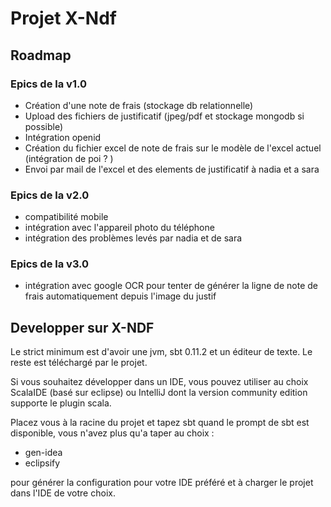 Projet X-Ndf
==========
Roadmap
----------
### Epics de la v1.0
- Création d'une note de frais (stockage db relationnelle)
- Upload des fichiers de justificatif (jpeg/pdf et stockage mongodb si possible)
- Intégration openid
- Création du fichier excel de note de frais sur le modèle de l'excel actuel (intégration de poi ? )
- Envoi par mail de l'excel et des elements de justificatif à nadia et a sara

### Epics de la v2.0
- compatibilité mobile
- intégration avec l'appareil photo du téléphone
- intégration des problèmes levés par nadia et de sara 

### Epics de la v3.0
- intégration avec google OCR pour tenter de générer la ligne de note de frais automatiquement depuis l'image du justif

Developper sur X-NDF
----------
Le strict minimum est d'avoir une jvm, sbt 0.11.2 et un éditeur de texte. Le reste est téléchargé par le projet.

Si vous souhaitez développer dans un IDE, vous pouvez utiliser au choix ScalaIDE (basé sur eclipse) ou IntelliJ dont la version community edition supporte le plugin scala. 

Placez vous à la racine du projet et tapez sbt quand le prompt de sbt est disponible, vous n'avez plus qu'a taper au choix :
- gen-idea 
- eclipsify

pour générer la configuration pour votre IDE préféré et à charger le projet dans l'IDE de votre choix. 
 
